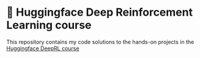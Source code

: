 # 🤗 Huggingface Deep Reinforcement Learning course
This repository contains my code solutions to the hands-on projects in the [Huggingface DeepRL course](https://huggingface.co/learn/deep-rl-course/unit0/introduction)
